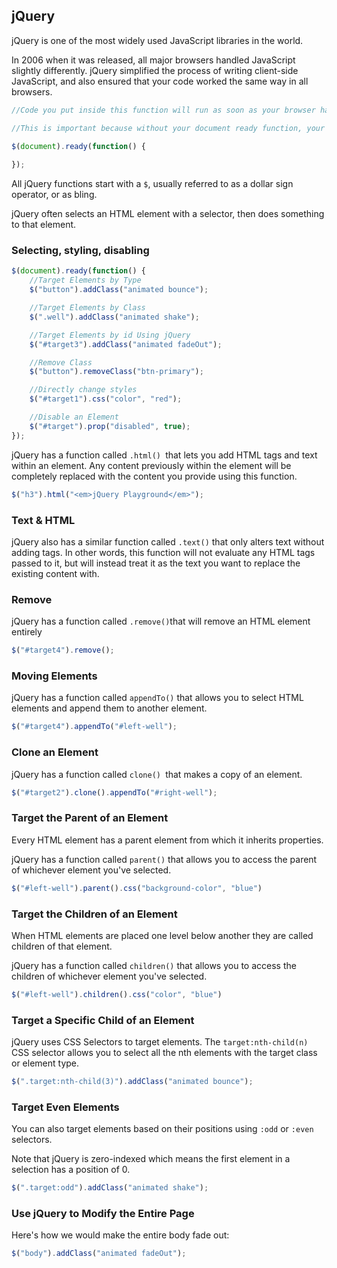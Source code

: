 ## jQuery

jQuery is one of the most widely used JavaScript libraries in the world.

In 2006 when it was released, all major browsers handled JavaScript slightly differently. jQuery simplified the process of writing client-side JavaScript, and also ensured that your code worked the same way in all browsers.



```javascript
//Code you put inside this function will run as soon as your browser has loaded your page.

//This is important because without your document ready function, your code may run before your HTML is rendered, which would cause bugs.

$(document).ready(function() {
    
});
```

All jQuery functions start with a `$`, usually referred to as a dollar sign operator, or as bling.

jQuery often selects an HTML element with a selector, then does something to that element.

### Selecting, styling, disabling

```javascript
$(document).ready(function() {
    //Target Elements by Type
    $("button").addClass("animated bounce");

    //Target Elements by Class
    $(".well").addClass("animated shake");

    //Target Elements by id Using jQuery
    $("#target3").addClass("animated fadeOut");

    //Remove Class
    $("button").removeClass("btn-primary");

    //Directly change styles
    $("#target1").css("color", "red");

    //Disable an Element
    $("#target").prop("disabled", true);
});
```

jQuery has a function called `.html() `that lets you add HTML tags and text within an element. Any content previously within the element will be completely replaced with the content you provide using this function.

```javascript
$("h3").html("<em>jQuery Playground</em>");
```

### Text & HTML

jQuery also has a similar function called `.text()` that only alters text without adding tags. In other words, this function will not evaluate any HTML tags passed to it, but will instead treat it as the text you want to replace the existing content with.

### Remove

jQuery has a function called `.remove()`that will remove an HTML element entirely

```javascript
$("#target4").remove();
```

### Moving Elements

jQuery has a function called `appendTo()` that allows you to select HTML elements and append them to another element.

```javascript
$("#target4").appendTo("#left-well");
```

### Clone an Element

jQuery has a function called `clone() `that makes a copy of an element.

```javascript
$("#target2").clone().appendTo("#right-well");
```

### Target the Parent of an Element

Every HTML element has a parent element from which it inherits properties.

jQuery has a function called `parent()` that allows you to access the parent of whichever element you've selected.

```javascript
$("#left-well").parent().css("background-color", "blue")
```

### Target the Children of an Element

When HTML elements are placed one level below another they are called children of that element. 

jQuery has a function called `children()` that allows you to access the children of whichever element you've selected.

```javascript
$("#left-well").children().css("color", "blue")
```

### Target a Specific Child of an Element

jQuery uses CSS Selectors to target elements. The `target:nth-child(n)` CSS selector allows you to select all the nth elements with the target class or element type.

```javascript
$(".target:nth-child(3)").addClass("animated bounce");
```

### Target Even Elements

You can also target elements based on their positions using `:odd` or `:even` selectors.

Note that jQuery is zero-indexed which means the first element in a selection has a position of 0.

```javascript
$(".target:odd").addClass("animated shake");
```

### Use jQuery to Modify the Entire Page

Here's how we would make the entire body fade out: 

```javascript
$("body").addClass("animated fadeOut");
```


